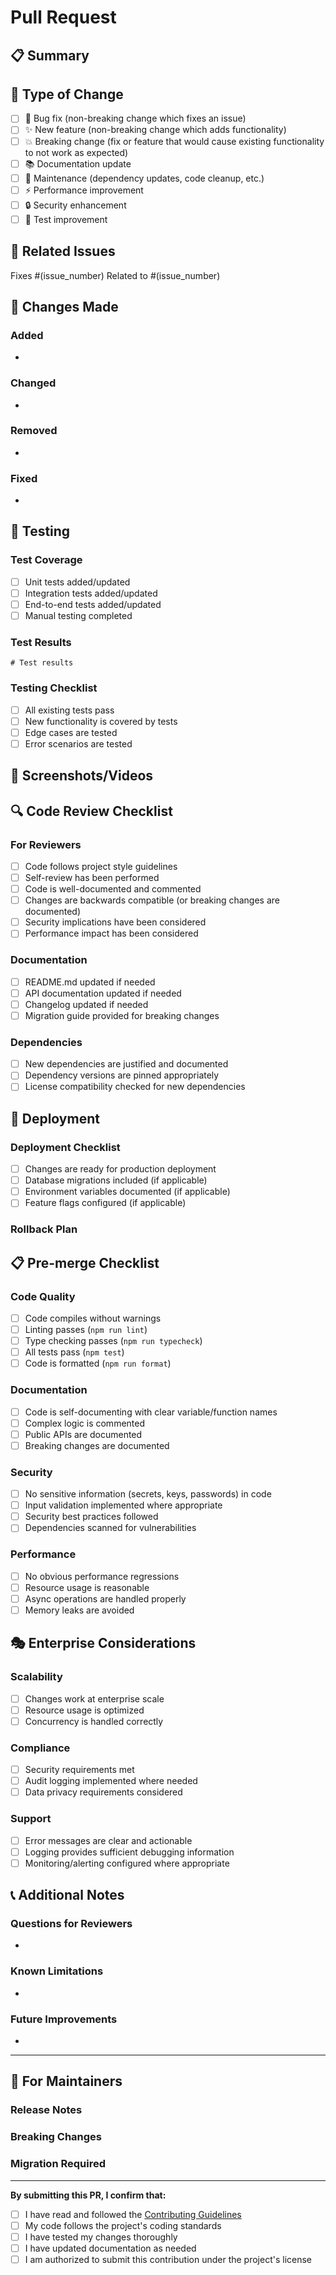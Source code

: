 # Pull Request

## 📋 Summary

<!-- Provide a brief summary of your changes -->

## 🎯 Type of Change

<!-- Mark the relevant option with an [x] -->

- [ ] 🐛 Bug fix (non-breaking change which fixes an issue)
- [ ] ✨ New feature (non-breaking change which adds functionality)
- [ ] 💥 Breaking change (fix or feature that would cause existing functionality to not work as expected)
- [ ] 📚 Documentation update
- [ ] 🔧 Maintenance (dependency updates, code cleanup, etc.)
- [ ] ⚡ Performance improvement
- [ ] 🔒 Security enhancement
- [ ] 🧪 Test improvement

## 🔗 Related Issues

<!-- Link to related issues -->
Fixes #(issue_number)
Related to #(issue_number)

## 📝 Changes Made

<!-- Describe your changes in detail -->

### Added
- 

### Changed
- 

### Removed
- 

### Fixed
- 

## 🧪 Testing

<!-- Describe how you tested your changes -->

### Test Coverage
- [ ] Unit tests added/updated
- [ ] Integration tests added/updated
- [ ] End-to-end tests added/updated
- [ ] Manual testing completed

### Test Results
<!-- Paste relevant test output -->
```
# Test results
```

### Testing Checklist
- [ ] All existing tests pass
- [ ] New functionality is covered by tests
- [ ] Edge cases are tested
- [ ] Error scenarios are tested

## 📸 Screenshots/Videos

<!-- Add screenshots or videos if your changes affect the UI or CLI output -->

## 🔍 Code Review Checklist

### For Reviewers
- [ ] Code follows project style guidelines
- [ ] Self-review has been performed
- [ ] Code is well-documented and commented
- [ ] Changes are backwards compatible (or breaking changes are documented)
- [ ] Security implications have been considered
- [ ] Performance impact has been considered

### Documentation
- [ ] README.md updated if needed
- [ ] API documentation updated if needed
- [ ] Changelog updated if needed
- [ ] Migration guide provided for breaking changes

### Dependencies
- [ ] New dependencies are justified and documented
- [ ] Dependency versions are pinned appropriately
- [ ] License compatibility checked for new dependencies

## 🚀 Deployment

<!-- Information about deployment requirements -->

### Deployment Checklist
- [ ] Changes are ready for production deployment
- [ ] Database migrations included (if applicable)
- [ ] Environment variables documented (if applicable)
- [ ] Feature flags configured (if applicable)

### Rollback Plan
<!-- Describe how to rollback if issues occur -->

## 📋 Pre-merge Checklist

<!-- Complete before requesting review -->

### Code Quality
- [ ] Code compiles without warnings
- [ ] Linting passes (`npm run lint`)
- [ ] Type checking passes (`npm run typecheck`)
- [ ] All tests pass (`npm test`)
- [ ] Code is formatted (`npm run format`)

### Documentation
- [ ] Code is self-documenting with clear variable/function names
- [ ] Complex logic is commented
- [ ] Public APIs are documented
- [ ] Breaking changes are documented

### Security
- [ ] No sensitive information (secrets, keys, passwords) in code
- [ ] Input validation implemented where appropriate
- [ ] Security best practices followed
- [ ] Dependencies scanned for vulnerabilities

### Performance
- [ ] No obvious performance regressions
- [ ] Resource usage is reasonable
- [ ] Async operations are handled properly
- [ ] Memory leaks are avoided

## 🎭 Enterprise Considerations

<!-- For enterprise features -->

### Scalability
- [ ] Changes work at enterprise scale
- [ ] Resource usage is optimized
- [ ] Concurrency is handled correctly

### Compliance
- [ ] Security requirements met
- [ ] Audit logging implemented where needed
- [ ] Data privacy requirements considered

### Support
- [ ] Error messages are clear and actionable
- [ ] Logging provides sufficient debugging information
- [ ] Monitoring/alerting configured where appropriate

## 📞 Additional Notes

<!-- Add any additional context, concerns, or questions -->

### Questions for Reviewers
- 

### Known Limitations
- 

### Future Improvements
- 

---

## 🚨 For Maintainers

### Release Notes
<!-- Brief description for release notes -->

### Breaking Changes
<!-- List any breaking changes -->

### Migration Required
<!-- Describe any migration steps required -->

---

**By submitting this PR, I confirm that:**
- [ ] I have read and followed the [Contributing Guidelines](./CONTRIBUTING.md)
- [ ] My code follows the project's coding standards
- [ ] I have tested my changes thoroughly
- [ ] I have updated documentation as needed
- [ ] I am authorized to submit this contribution under the project's license